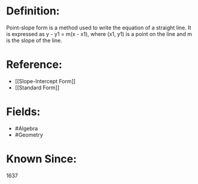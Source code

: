 

# Definition:
Point-slope form is a method used to write the equation of a straight line. It is expressed as y - y1 = m(x - x1), where (x1, y1) is a point on the line and m is the slope of the line.

# Reference:
- [[Slope-Intercept Form]]
- [[Standard Form]]

# Fields: 
- #Algebra
- #Geometry

# Known Since:
1637

